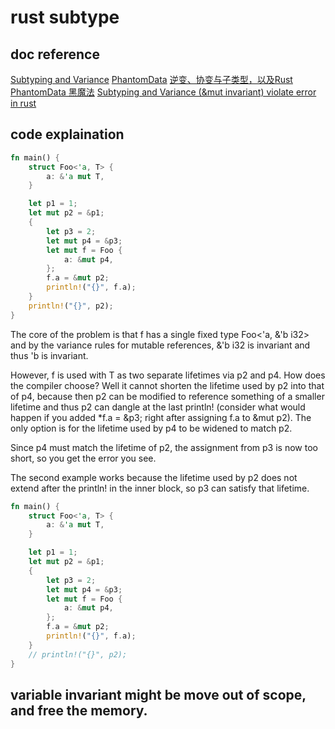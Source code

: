 # rust subtype

## doc reference
[Subtyping and Variance](https://doc.rust-lang.org/nomicon/subtyping.html)
[PhantomData](https://doc.rust-lang.org/nomicon/phantom-data.html)
[逆变、协变与子类型，以及Rust](https://zhuanlan.zhihu.com/p/41814387)
[PhantomData 黑魔法](https://iovxw.net/p/phantomdata-magic/)
[Subtyping and Variance (&mut invariant) violate error in rust](https://stackoverflow.com/questions/74266349/subtyping-and-variance-mut-invariant-violate-error-in-rust)


## code explaination

``` rust
fn main() {
    struct Foo<'a, T> {
        a: &'a mut T,
    }

    let p1 = 1;
    let mut p2 = &p1;
    {
        let p3 = 2;
        let mut p4 = &p3;
        let mut f = Foo {
            a: &mut p4,
        };
        f.a = &mut p2;
        println!("{}", f.a);
    }
    println!("{}", p2);
}
```

>>>
The core of the problem is that f has a single fixed type Foo<'a, &'b i32> and by the variance rules for mutable references, &'b i32 is invariant and thus 'b is invariant.

However, f is used with T as two separate lifetimes via p2 and p4. How does the compiler choose? Well it cannot shorten the lifetime used by p2 into that of p4, because then p2 can be modified to reference something of a smaller lifetime and thus p2 can dangle at the last println! (consider what would happen if you added *f.a = &p3; right after assigning f.a to &mut p2). The only option is for the lifetime used by p4 to be widened to match p2.

Since p4 must match the lifetime of p2, the assignment from p3 is now too short, so you get the error you see.

The second example works because the lifetime used by p2 does not extend after the println! in the inner block, so p3 can satisfy that lifetime.

``` rust
fn main() {
    struct Foo<'a, T> {
        a: &'a mut T,
    }

    let p1 = 1;
    let mut p2 = &p1;
    {
        let p3 = 2;
        let mut p4 = &p3;
        let mut f = Foo {
            a: &mut p4,
        };
        f.a = &mut p2;
        println!("{}", f.a);
    }
    // println!("{}", p2);
}
```


## variable invariant might be move out of scope, and free the memory.
